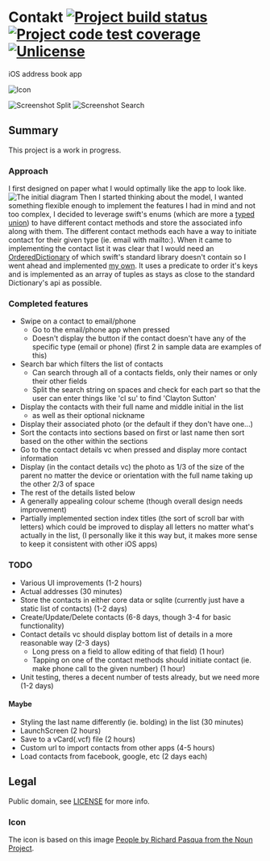 # Contakt [![Project build status][build-status]](https://travis-ci.org/ciiqr/contakt) [![Project code test coverage][code-coverage-image]](https://codecov.io/github/ciiqr/contakt) [![Unlicense](https://img.shields.io/badge/license-Unlicense-blue.svg)](https://github.com/ciiqr/contakt/blob/master/LICENSE)
iOS address book app

![Icon][icon]

![Screenshot Split][screenshot-split]
![Screenshot Search][screenshot-search]

## Summary
This project is a work in progress.
### Approach
I first designed on paper what I would optimally like the app to look like.
![The initial diagram][initial-diagram]
Then I started thinking about the model, I wanted something flexible enough to implement the features I had in mind and not too complex, I decided to leverage swift's enums (which are more a [typed union](https://en.wikipedia.org/wiki/Union_type)) to have different contact methods and store the associated info along with them. The different contact methods each have a way to initiate contact for their given type (ie. email with mailto:).
When it came to implementing the contact list it was clear that I would need an [OrderedDictionary](https://github.com/ciiqr/contakt/blob/master/contakt/contakt/OrderedDictionary.swift) of which swift's standard library doesn't contain so I went ahead and implemented [my own](https://github.com/ciiqr/contakt/blob/master/contakt/contakt/OrderedDictionary.swift). It uses a predicate to order it's keys and is implemented as an array of tuples as stays as close to the standard Dictionary's api as possible.

### Completed features
* Swipe on a contact to email/phone
	* Go to the email/phone app when pressed
	* Doesn't display the button if the contact doesn't have any of the specific type (email or phone) (first 2 in sample data are examples of this)
* Search bar which filters the list of contacts
	* Can search through all of a contacts fields, only their names or only their other fields
	* Split the search string on spaces and check for each part so that the user can enter things like 'cl su' to find 'Clayton Sutton'
* Display the contacts with their full name and middle initial in the list
	* as well as their optional nickname
* Display their associated photo (or the default if they don't have one...)
* Sort the contacts into sections based on first or last name then sort based on the other within the sections
* Go to the contact details vc when pressed and display more contact information
* Display (in the contact details vc) the photo as 1/3 of the size of the parent no matter the device or orientation with the full name taking up the other 2/3 of space
* The rest of the details listed below
* A generally appealing colour scheme (though overall design needs improvement)
* Partially implemented section index titles (the sort of scroll bar with letters) which could be improved to display all letters no matter what's actually in the list, (I personally like it this way but, it makes more sense to keep it consistent with other iOS apps)

### TODO
* Various UI improvements (1-2 hours)
* Actual addresses (30 minutes)
* Store the contacts in either core data or sqlite (currently just have a static list of contacts) (1-2 days)
* Create/Update/Delete contacts (6-8 days, though 3-4 for basic functionality)
* Contact details vc should display bottom list of details in a more reasonable way (2-3 days)
	* Long press on a field to allow editing of that field) (1 hour)
	* Tapping on one of the contact methods should initiate contact (ie. make phone call to the given number) (1 hour)
* Unit testing, theres a decent number of tests already, but we need more (1-2 days)

#### Maybe
* Styling the last name differently (ie. bolding) in the list (30 minutes)
* LaunchScreen (2 hours)
* Save to a vCard(.vcf) file (2 hours)
* Custom url to import contacts from other apps (4-5 hours)
* Load contacts from facebook, google, etc (2 days each)

## Legal
Public domain, see [LICENSE](https://github.com/ciiqr/contakt/blob/master/LICENSE) for more info.
### Icon
The icon is based on this image [People by Richard Pasqua from the Noun Project](https://thenounproject.com/term/people/12342/).


[//]: # (Resource References)
[build-status]: https://api.travis-ci.org/ciiqr/contakt.svg?branch=master "Master Branch's Build Status"
[initial-diagram]: http://williamvilleneuve.ca/static-resources/github/contakt/images/initial-design.jpg "Initial Design Sketch"
[screenshot-search]: http://williamvilleneuve.ca/static-resources/github/contakt/images/screenshot-search.png "Screenshot of Search"
[screenshot-split]: http://williamvilleneuve.ca/static-resources/github/contakt/images/screenshot-split.png "Screenshot of Split View"
[icon]: http://williamvilleneuve.ca/static-resources/github/contakt/images/icon-styled.png "App icon"
[code-coverage-image]: https://img.shields.io/codecov/c/github/ciiqr/contakt.svg
